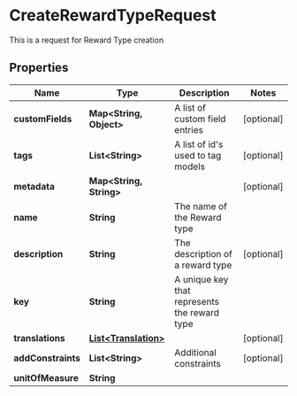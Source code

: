 

# CreateRewardTypeRequest

This is a request for Reward Type creation

## Properties

Name | Type | Description | Notes
------------ | ------------- | ------------- | -------------
**customFields** | **Map&lt;String, Object&gt;** | A list of custom field entries |  [optional]
**tags** | **List&lt;String&gt;** | A list of id&#39;s used to tag models |  [optional]
**metadata** | **Map&lt;String, String&gt;** |  |  [optional]
**name** | **String** | The name of the Reward type | 
**description** | **String** | The description of a reward type |  [optional]
**key** | **String** | A unique key that represents the reward type | 
**translations** | [**List&lt;Translation&gt;**](Translation.md) |  |  [optional]
**addConstraints** | **List&lt;String&gt;** | Additional constraints |  [optional]
**unitOfMeasure** | **String** |  | 



